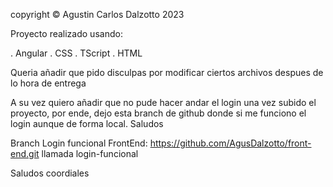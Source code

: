 copyright © Agustin Carlos Dalzotto 2023

Proyecto realizado usando:

. Angular
. CSS
. TScript
. HTML

Queria añadir que pido disculpas por modificar ciertos archivos despues de lo hora de entrega

A su vez quiero añadir que no pude hacer andar el login una vez subido el proyecto, por ende, dejo esta branch de github donde si me funciono el login aunque de forma local. Saludos

Branch Login funcional FrontEnd: https://github.com/AgusDalzotto/front-end.git llamada login-funcional

Saludos coordiales
